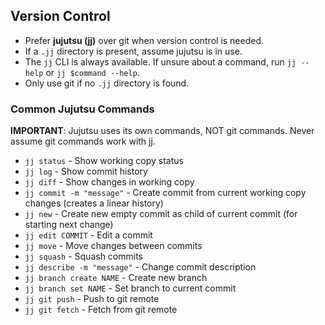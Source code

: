 ## Version Control

- Prefer **jujutsu (jj)** over git when version control is needed.
- If a `.jj` directory is present, assume jujutsu is in use.
- The `jj` CLI is always available. If unsure about a command, run `jj --help` or `jj $command --help`.
- Only use git if no `.jj` directory is found.

### Common Jujutsu Commands

**IMPORTANT**: Jujutsu uses its own commands, NOT git commands. Never assume git commands work with jj.

- `jj status` - Show working copy status
- `jj log` - Show commit history  
- `jj diff` - Show changes in working copy
- `jj commit -m "message"` - Create commit from current working copy changes (creates a linear history)
- `jj new` - Create new empty commit as child of current commit (for starting next change)
- `jj edit COMMIT` - Edit a commit
- `jj move` - Move changes between commits
- `jj squash` - Squash commits
- `jj describe -m "message"` - Change commit description
- `jj branch create NAME` - Create new branch
- `jj branch set NAME` - Set branch to current commit
- `jj git push` - Push to git remote
- `jj git fetch` - Fetch from git remote
